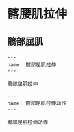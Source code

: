 # 髂腰肌拉伸

## 髋部屈肌

```{figure} assets/img/2022-01-17-12-04-54.png
---
name: 髋部屈肌拉伸
---

髋部屈肌拉伸
```

```{figure} assets/img/2022-01-17-12-05-50.png
---
name: 髋部屈肌拉伸动作
---

髋部屈肌拉伸动作
```